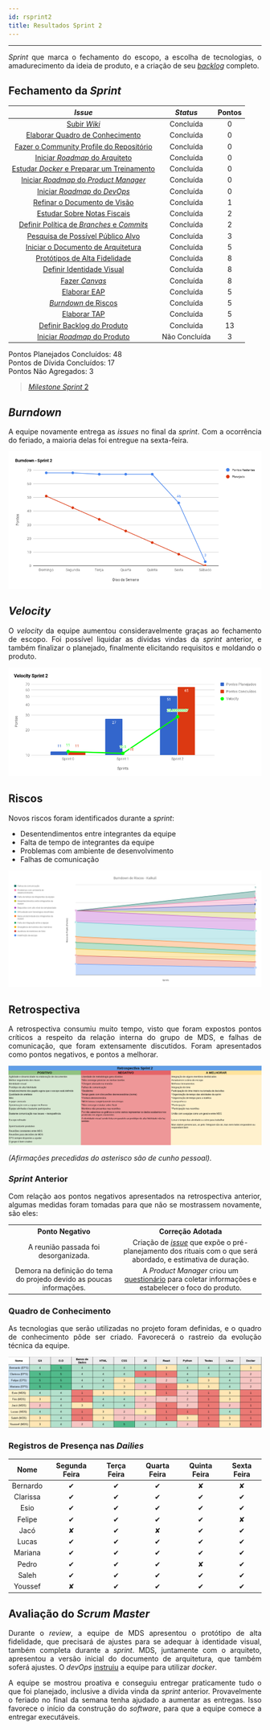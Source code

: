 ```yaml
---
id: rsprint2    
title: Resultados Sprint 2 
---
```


***    

<p align="justify">
<i>Sprint</i> que marca o fechamento do escopo, a escolha de tecnologias, o amadurecimento da ideia de produto, e a criação de seu <a href="https://docs.google.com/spreadsheets/d/1jOOtXSgxs4OZE-kTbZ6oTa4Jjy1Ix0aCNGvWIttggRk/edit#gid=0"><i>backlog</i></a> completo.</p>

## Fechamento da _Sprint_    


|     _Issue_      |     _Status_    |    Pontos    |
|:--------------:|:---------------:|:----------------:|
|[Subir _Wiki_ ](https://github.com/fga-eps-mds/PDF2Knowledge/issues/33)| Concluída | 0 |
|[Elaborar Quadro de Conhecimento](https://github.com/fga-eps-mds/PDF2Knowledge/issues/40)| Concluída | 0 |
|[Fazer o Community Profile do Repositório](https://github.com/fga-eps-mds/PDF2Knowledge/issues/15)| Concluída | 0 |
|[Iniciar _Roadmap_ do Arquiteto](https://github.com/fga-eps-mds/PDF2Knowledge/issues/20)| Concluída | 0 |
|[Estudar _Docker_ e Preparar um Treinamento](https://github.com/fga-eps-mds/PDF2Knowledge/issues/39)| Concluída | 0 |
|[Iniciar _Roadmap_ do _Product Manager_](https://github.com/fga-eps-mds/PDF2Knowledge/issues/34)| Concluída | 0 |
|[Iniciar _Roadmap_ do _DevOps_](https://github.com/fga-eps-mds/PDF2Knowledge/issues/35)| Concluída | 0 |
|[Refinar o Documento de Visão](https://github.com/fga-eps-mds/PDF2Knowledge/issues/31)| Concluída | 1 |
|[Estudar Sobre Notas Fiscais](https://github.com/fga-eps-mds/PDF2Knowledge/issues/32)| Concluída | 2 |
|[Definir Política de _Branches_ e _Commits_](https://github.com/fga-eps-mds/PDF2Knowledge/issues/10)| Concluída | 2 |
|[Pesquisa de Possível Público Alvo](https://github.com/fga-eps-mds/PDF2Knowledge/issues/37) | Concluída | 3 |
|[Iniciar o Documento de Arquitetura](https://github.com/fga-eps-mds/PDF2Knowledge/issues/27) | Concluída | 5 | 
|[Protótipos de Alta Fidelidade](https://github.com/fga-eps-mds/PDF2Knowledge/issues/23) | Concluída | 8 | 
|[Definir Identidade Visual](https://github.com/fga-eps-mds/PDF2Knowledge/issues/22) | Concluída | 8 | 
|[Fazer _Canvas_](https://github.com/fga-eps-mds/PDF2Knowledge/issues/38)| Concluída | 8 |
|[Elaborar EAP](https://github.com/fga-eps-mds/PDF2Knowledge/issues/11)| Concluída | 5|
|[_Burndown_ de Riscos](https://github.com/fga-eps-mds/PDF2Knowledge/issues/9)| Concluída | 5 |
|[Elaborar TAP](https://github.com/fga-eps-mds/PDF2Knowledge/issues/12)| Concluída |5 |
|[Definir Backlog do Produto](https://github.com/fga-eps-mds/PDF2Knowledge/issues/36) | Concluída | 13 |
|[Iniciar _Roadmap_ do Produto](https://github.com/fga-eps-mds/PDF2Knowledge/issues/8)| Não Concluída | 3 |  


Pontos Planejados Concluídos: 48     
Pontos de Dívida Concluídos:  17    
Pontos Não Agregados: 3  

> [_Milestone Sprint_ 2](https://github.com/fga-eps-mds/2018.2-Kalkuli/milestone/3?closed=1)


## _Burndown_    

<p align="justify">
A equipe novamente entrega as <i>issues</i> no final da <i>sprint</i>. Com a ocorrência do feriado, a maioria delas foi entregue na sexta-feira.
</p> 

![S2](assets/burndown-S2.png "Burndown Sprint 2")

## _Velocity_     
<p align="justify">
O <i>velocity</i> da equipe aumentou consideravelmente graças ao fechamento de escopo. Foi possível liquidar as dívidas vindas da <i>sprint</i> anterior, e também finalizar o planejado, finalmente elicitando requisitos e moldando o produto.
</p>   

![S2](assets/velocity-S2.png "Velocity Sprint 2")

## Riscos

<p align="justify">
Novos riscos foram identificados durante a <i>sprint</i>:
<p align="justify">
</p>

<ul>
     <li>Desentendimentos entre integrantes da equipe</li>
     <li>Falta de tempo de integrantes da equipe</li>
     <li>Problemas com ambiente de desenvolvimento</li>
     <li>Falhas de comunicação</li>
    </ul>


[![S2](assets/BurndowndeRiscos-S2.png "Clique para ver em detalhes")](https://docs.google.com/spreadsheets/d/1PYjMMXbWRgKwY5oZH5ekg4VbqTYYfdJImHmxCLH62xI/edit#gid=0) 

## Retrospectiva     


<p align="justify">
A retrospectiva consumiu muito tempo, visto que foram expostos pontos críticos a respeito da relação interna do grupo de MDS, e falhas de comunicação, que foram extensamente discutidos. Foram apresentados como pontos negativos, e pontos a melhorar.
</p> 

[![S2](assets/Retrospectiva-S2.png "Clique para ver em detalhes")](https://docs.google.com/spreadsheets/d/1SwrbhRVE0lLx0K-8wPtjzFHJ86G5oUCzknl2b8s2odg/edit#gid=949177031)    

_(Afirmações precedidas do asterisco são de cunho pessoal)._
 

### _Sprint_ Anterior

<p align="justify">
Com relação aos pontos negativos apresentados na retrospectiva anterior, algumas medidas foram tomadas para que não se mostrassem novamente, são eles:

<style>
td {
    text-align: center; 
    vertical-align: middle;
}
</style>

<table>
  <tr align="center">
    <th>Ponto Negativo</th>
    <th>Correção Adotada</th>
  </tr>
  <tr>
    <td>A reunião passada foi desorganizada.</td>
    <td>Criação de <a href="https://github.com/fga-eps-mds/2018.2-Kalkuli/issues/29"><i>issue</i></a> que expõe o pré-planejamento dos rituais com o que será abordado, e estimativa de duração.</td>
  </tr>
  <tr>
    <td>Demora na definição do tema do projedo devido as poucas informações.</td>
    <td>A <i>Product Manager</i> criou um <a href="https://github.com/fga-eps-mds/2018.2-Kalkuli/issues/37">questionário</a> para coletar informações e estabelecer o foco do produto.</td>
  </tr>
</table>
</p>


### Quadro de Conhecimento   

<p align="justify">
As tecnologias que serão utilizadas no projeto foram definidas, e o quadro de conhecimento pôde ser criado. Favorecerá o rastreio da evolução técnica da equipe.
</p>

[![S2](assets/Conhecimento-S2.png "Clique para ver em detalhes")](https://docs.google.com/spreadsheets/d/19OGoemAfy_4nSFBbycD4kIoBFJwUjbXB7vxuQi8HLqY/edit#gid=1094896728)



### Registros de Presença nas _Dailies_    

| Nome    |Segunda Feira      | Terça Feira      | Quarta Feira     | Quinta Feira      | Sexta Feira      |     
|:-----:  |:-----------------:|:----------------:|:----------------:|:-----------------:|:----------------:|
|Bernardo |         ✔         |         ✔        |         ✔        |          ✘        |          ✘       |
|Clarissa |         ✔         |         ✔        |         ✔        |         ✔         |         ✔        |
|Esio     |         ✔         |         ✔        |         ✔        |         ✔         |         ✔        |
|Felipe   |         ✔         |         ✔        |         ✔        |         ✔         |          ✘       |
|Jacó     |          ✘        |         ✔        |         ✘        |         ✔         |         ✔        |
|Lucas    |         ✔         |         ✔        |         ✔        |         ✔         |         ✔        |
|Mariana  |         ✔         |         ✔        |         ✔        |         ✔         |         ✔        |
|Pedro    |         ✔         |         ✔        |         ✔        |         ✘         |         ✔        |
|Saleh    |         ✔         |         ✔        |         ✔        |         ✔         |         ✔        |
|Youssef  |          ✘        |         ✔        |         ✔        |         ✔         |         ✔        |
 
## Avaliação do _Scrum Master_   

<p align="justify">
Durante o <i>review</i>, a equipe de MDS apresentou o protótipo de alta fidelidade, que precisará de ajustes para se adequar à identidade visual, também completa durante a <i>sprint</i>. MDS, juntamente com o arquiteto, apresentou a versão inicial do documento de arquitetura, que também soferá ajustes. O <i>devOps</i> <a href="https://github.com/bernardohrl/lets-docker">instruiu</a> a equipe para utilizar <i>docker</i>.</p>

<p align="justify">
A equipe se mostrou proativa e conseguiu entregar praticamente tudo o que foi planejado, inclusive a dívida vinda da <i>sprint</i> anterior. Provavelmente o feriado no final da semana tenha ajudado a aumentar as entregas. Isso favorece o início da construção do <i>software</i>, para que a equipe comece a entregar executáveis.</p>

